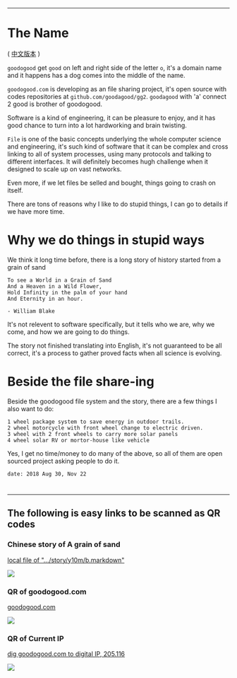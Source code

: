 

<hr />


# The Name 
( [中文版本](./cn/intro.md.html) )

`goodogood` get `good` on left and right side of the letter `o`,
it's a domain name and it happens has a dog comes into the middle of the name.

`goodogood.com` is developing as an file sharing project,
it's open source with codes repositories at `github.com/goodagood/gg2`.
`goodagood` with 'a' connect 2 good is brother of goodogood.

Software is a kind of engineering, it can be pleasure to enjoy,
and it has good chance to turn into a lot hardworking and brain twisting.

`File` is one of the basic concepts underlying the whole computer science and engineering,
it's such kind of software that it can be complex and
cross linking to all of system processes, 
using many protocols and talking to different interfaces. 
It will definitely becomes hugh challenge when it designed to scale up on vast networks. 

Even more, if we let files be selled and bought, things going to crash on
itself.

There are tons of reasons why I like to do stupid things, I can go to details
if we have more time.


# Why we do things in stupid ways


We think it long time before, there is 
a long story of history started from a grain of sand


    To see a World in a Grain of Sand
    And a Heaven in a Wild Flower,
    Hold Infinity in the palm of your hand 
    And Eternity in an hour.

	- William Blake


It's not relevent to software specifically, but it tells who we are,
why we come, and how we are going to do things.

The story not finished translating into English,
it's not guaranteed to be all correct,
it's a process to gather proved facts when all science is evolving.


# Beside the file share-ing


Beside the goodogood file system and the story, there are a few things I
also want to do:

	1 wheel package system to save energy in outdoor trails.
	2 wheel motorcycle with front wheel change to electric driven.
	3 wheel with 2 front wheels to carry more solar panels
	4 wheel solar RV or mortor-house like vehicle

Yes, I get no time/money to do many of the above, so all of them are open
sourced project asking people to do it.



    date: 2018 Aug 30, Nov 22




# <END>

<hr />

## The following is easy links to be scanned as QR codes


### Chinese story of A grain of sand

[local file of ".../story/y10m/b.markdown"](https://github.com/goodagood/story/blob/master/y10m/b.markdown)

<div class="qrcode">
<img src="/pic/qr/qr.600.sand.story.github.jpeg" /> <br />
</div>

### QR of goodogood.com

[goodogood.com](goodogood.com)

<div class="qrcode">
<img src="/pic/qr/qr.goodogood.com.600.jpeg" /> <br />
</div>

### QR of Current IP

[dig goodogood.com to digital IP, 205.116](13.230.205.116)

<div class="qrcode">
<img src="/pic/qr/qr.600.54.168.214.184.jpeg" /> <br />
</div>


